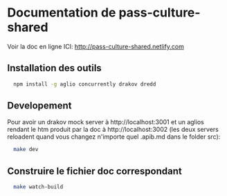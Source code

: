 # Documentation de pass-culture-shared

Voir la doc en ligne ICI: http://pass-culture-shared.netlify.com

## Installation des outils

```bash
  npm install -g aglio concurrently drakov dredd
```

## Developement

Pour avoir un drakov mock server à http://localhost:3001
et un aglios rendant le htm produit par la doc à http://localhost:3002
(les deux servers reloadent quand vous changez n'importe quel .apib.md dans le folder src):

```bash
  make dev
```

## Construire le fichier doc correspondant

```bash
  make watch-build
```
